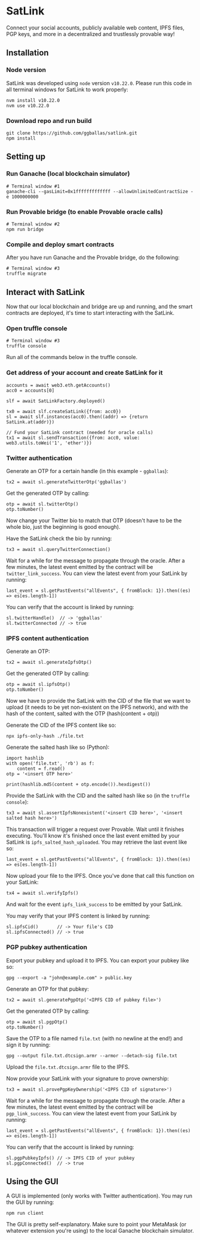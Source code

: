 # SatLink
Connect your social accounts, publicly available web content, IPFS files, PGP keys, and more in a decentralized and trustlessly provable way!

## Installation
### Node version
SatLink was developed using `node` version `v10.22.0`. Please run this code in all terminal windows for SatLink to work properly:
```
nvm install v10.22.0
nvm use v10.22.0
```

### Download repo and run build
```
git clone https://github.com/ggballas/satlink.git
npm install
```

## Setting up
### Run Ganache (local blockchain simulator)
```
# Terminal window #1
ganache-cli --gasLimit=0x1fffffffffffff --allowUnlimitedContractSize -e 1000000000
```

### Run Provable bridge (to enable Provable oracle calls)
```
# Terminal window #2
npm run bridge
```

### Compile and deploy smart contracts
After you have run Ganache and the Provable bridge, do the following:
```
# Terminal window #3
truffle migrate
```

## Interact with SatLink
Now that our local blockchain and bridge are up and running, and the smart contracts are deployed, it's time to start interacting with the SatLink.

### Open truffle console
```
# Terminal window #3
truffle console
```

Run all of the commands below in the truffle console.

### Get address of your account and create SatLink for it
```
accounts = await web3.eth.getAccounts()
acc0 = accounts[0]

slf = await SatLinkFactory.deployed()

tx0 = await slf.createSatLink({from: acc0})
sl = await slf.instances(acc0).then((addr) => {return SatLink.at(addr)})

// Fund your SatLink contract (needed for oracle calls)
tx1 = await sl.sendTransaction({from: acc0, value: web3.utils.toWei('1', 'ether')})
```

### Twitter authentication
Generate an OTP for a certain handle (in this example - `ggballas`):
```
tx2 = await sl.generateTwitterOtp('ggballas')
```

Get the generated OTP by calling:
```
otp = await sl.twitterOtp()
otp.toNumber()
```

Now change your Twitter bio to match that OTP (doesn't have to be the whole bio, just the beginning is good enough).

Have the SatLink check the bio by running:
```
tx3 = await sl.queryTwitterConnection()
```

Wait for a while for the message to propagate through the oracle. After a few minutes, the latest event emitted by the contract will be `twitter_link_success`. You can view the latest event from your SatLink by running:
```
last_event = sl.getPastEvents("allEvents", { fromBlock: 1}).then((es) => es[es.length-1])
```

You can verify that the account is linked by running:
```
sl.twitterHandle()  // -> 'ggballas'
sl.twitterConnected // -> true
```

### IPFS content authentication
Generate an OTP:
```
tx2 = await sl.generateIpfsOtp()
```

Get the generated OTP by calling:
```
otp = await sl.ipfsOtp()
otp.toNumber()
```

Now we have to provide the SatLink with the CID of the file that we want to upload (it needs to be yet non-existent on the IPFS network), and with the hash of the content, salted with the OTP (hash(content + otp))

Generate the CID of the IPFS content like so:
```
npx ipfs-only-hash ./file.txt
```

Generate the salted hash like so (Python):
```
import hashlib
with open('file.txt', 'rb') as f:
    content = f.read()
otp = '<insert OTP here>'

print(hashlib.md5(content + otp.encode()).hexdigest())
```

Provide the SatLink with the CID and the salted hash like so (in the `truffle console`):
```
tx3 = await sl.assertIpfsNonexistent('<insert CID here>', '<insert salted hash here>')
```

This transaction will trigger a request over Provable. Wait until it finishes executing. You'll know it's finished once the last event emitted by your SatLink is `ipfs_salted_hash_uploaded`. You may retrieve the last event like so:
```
last_event = sl.getPastEvents("allEvents", { fromBlock: 1}).then((es) => es[es.length-1])
```

Now upload your file to the IPFS. Once you've done that call this function on your SatLink:
```
tx4 = await sl.verifyIpfs()
```

And wait for the event `ipfs_link_success` to be emitted by your SatLink.

You may verify that your IPFS content is linked by running:
```
sl.ipfsCid()       // -> Your file's CID
sl.ipfsConnected() // -> true
```

### PGP pubkey authentication
Export your pubkey and upload it to IPFS. You can export your pubkey like so:
```
gpg --export -a "john@example.com" > public.key
```

Generate an OTP for that pubkey:
```
tx2 = await sl.generatePgpOtp('<IPFS CID of pubkey file>')
```


Get the generated OTP by calling:
```
otp = await sl.pgpOtp()
otp.toNumber()
```

Save the OTP to a file named `file.txt` (with no newline at the end!) and sign it by running:
```
gpg --output file.txt.dtcsign.armr --armor --detach-sig file.txt
```

Upload the `file.txt.dtcsign.armr` file to the IPFS.

Now provide your SatLink with your signature to prove ownership:
```
tx3 = await sl.provePgpKeyOwnership('<IPFS CID of signature>')
```

Wait for a while for the message to propagate through the oracle. After a few minutes, the latest event emitted by the contract will be `pgp_link_success`. You can view the latest event from your SatLink by running:
```
last_event = sl.getPastEvents("allEvents", { fromBlock: 1}).then((es) => es[es.length-1])
```

You can verify that the account is linked by running:
```
sl.pgpPubkeyIpfs() // -> IPFS CID of your pubkey
sl.pgpConnected()  // -> true
```

## Using the GUI
A GUI is implemented (only works with Twitter authentication). You may run the GUI by running:
```
npm run client
```

The GUI is pretty self-explanatory. Make sure to point your MetaMask (or whatever extension you're using) to the local Ganache blockchain simulator.